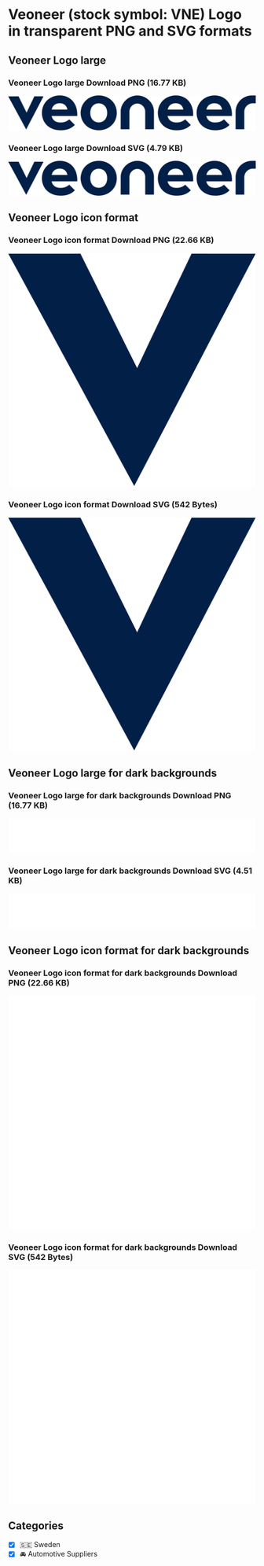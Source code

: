# Veoneer (stock symbol: VNE) Logo in transparent PNG and SVG formats

## Veoneer Logo large

### Veoneer Logo large Download PNG (16.77 KB)

![Veoneer Logo large Download PNG (16.77 KB)](/img/orig/VNE_BIG-ba815bd9.png)

### Veoneer Logo large Download SVG (4.79 KB)

![Veoneer Logo large Download SVG (4.79 KB)](/img/orig/VNE_BIG-3979cf8a.svg)

## Veoneer Logo icon format

### Veoneer Logo icon format Download PNG (22.66 KB)

![Veoneer Logo icon format Download PNG (22.66 KB)](/img/orig/VNE-b819caca.png)

### Veoneer Logo icon format Download SVG (542 Bytes)

![Veoneer Logo icon format Download SVG (542 Bytes)](/img/orig/VNE-6013d929.svg)

## Veoneer Logo large for dark backgrounds

### Veoneer Logo large for dark backgrounds Download PNG (16.77 KB)

![Veoneer Logo large for dark backgrounds Download PNG (16.77 KB)](/img/orig/VNE_BIG.D-4d9c5ac3.png)

### Veoneer Logo large for dark backgrounds Download SVG (4.51 KB)

![Veoneer Logo large for dark backgrounds Download SVG (4.51 KB)](/img/orig/VNE_BIG.D-301b96fa.svg)

## Veoneer Logo icon format for dark backgrounds

### Veoneer Logo icon format for dark backgrounds Download PNG (22.66 KB)

![Veoneer Logo icon format for dark backgrounds Download PNG (22.66 KB)](/img/orig/VNE.D-1330d2b1.png)

### Veoneer Logo icon format for dark backgrounds Download SVG (542 Bytes)

![Veoneer Logo icon format for dark backgrounds Download SVG (542 Bytes)](/img/orig/VNE.D-4f0bed37.svg)



## Categories
- [x] 🇸🇪 Sweden
- [x] 🚘 Automotive Suppliers
